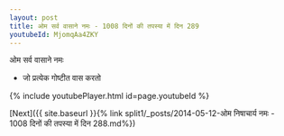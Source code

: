 ```yaml
---
layout: post
title: ओम सर्व वासाने नमः - 1008 दिनों की तपस्या में दिन 289
youtubeId: MjomqAa4ZKY
---
```

 
 
 ओम सर्व वासाने नमः  
 
 -  जो प्रत्येक गोष्टीत वास करतो 
 
  
 
  
 
 
 
 
 
 


{% include youtubePlayer.html id=page.youtubeId %}
 
[Next]({{ site.baseurl }}{% link  split1/_posts/2014-05-12-ओम निषाचार्य नमः - 1008 दिनों की तपस्या में दिन 288.md%})
 
